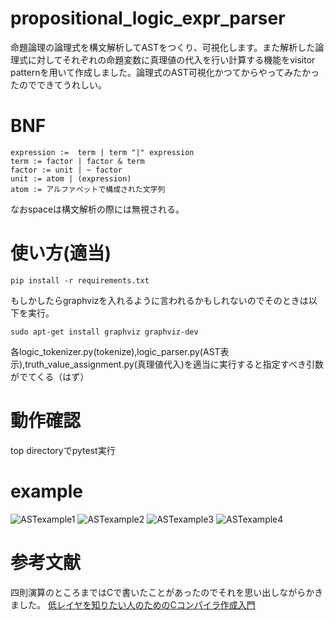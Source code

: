 # propositional_logic_expr_parser
命題論理の論理式を構文解析してASTをつくり、可視化します。また解析した論理式に対してそれぞれの命題変数に真理値の代入を行い計算する機能をvisitor patternを用いて作成しました。論理式のAST可視化かつてからやってみたかったのでできてうれしい。

# BNF

```
expression :=  term | term "|" expression
term := factor | factor & term
factor := unit | ~ factor
unit := atom | (expression)
atom := アルファベットで構成された文字列

```

なおspaceは構文解析の際には無視される。

# 使い方(適当)

```
pip install -r requirements.txt
```

もしかしたらgraphvizを入れるように言われるかもしれないのでそのときは以下を実行。

```
sudo apt-get install graphviz graphviz-dev
```


各logic_tokenizer.py(tokenize),logic_parser.py(AST表示),truth_value_assignment.py(真理値代入)を適当に実行すると指定すべき引数がでてくる（はず）

# 動作確認

top directoryでpytest実行

# example

![ASTexample1](https://user-images.githubusercontent.com/46624038/218297175-9b00232d-b2f8-4534-8980-443f530ab657.png)
![ASTexample2](https://user-images.githubusercontent.com/46624038/218297181-466dc30c-576f-4ac3-b300-8fb80a2abd00.png)
![ASTexample3](https://user-images.githubusercontent.com/46624038/218297183-e12fcc5d-14d6-470d-9be2-1b7fe8c5abe5.png)
![ASTexample4](https://user-images.githubusercontent.com/46624038/218297187-c7427ce3-fbe1-41f1-b0a5-4ec5b15a5a45.png)

# 参考文献

四則演算のところまではCで書いたことがあったのでそれを思い出しながらかきました。
[低レイヤを知りたい人のためのCコンパイラ作成入門](https://www.sigbus.info/compilerbook)
